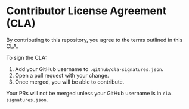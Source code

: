 # Contributor License Agreement (CLA)

By contributing to this repository, you agree to the terms outlined in this CLA.

To sign the CLA:
1. Add your GitHub username to `.github/cla-signatures.json`.
2. Open a pull request with your change.
3. Once merged, you will be able to contribute.

Your PRs will not be merged unless your GitHub username is in `cla-signatures.json`.
